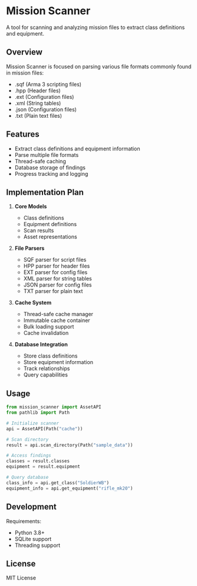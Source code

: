 # Mission Scanner

A tool for scanning and analyzing mission files to extract class definitions and equipment.

## Overview

Mission Scanner is focused on parsing various file formats commonly found in mission files:
- .sqf (Arma 3 scripting files)
- .hpp (Header files)
- .ext (Configuration files) 
- .xml (String tables)
- .json (Configuration files)
- .txt (Plain text files)

## Features

- Extract class definitions and equipment information
- Parse multiple file formats
- Thread-safe caching
- Database storage of findings
- Progress tracking and logging

## Implementation Plan

1. **Core Models**
   - Class definitions
   - Equipment definitions
   - Scan results
   - Asset representations

2. **File Parsers**
   - SQF parser for script files
   - HPP parser for header files
   - EXT parser for config files
   - XML parser for string tables
   - JSON parser for config files
   - TXT parser for plain text

3. **Cache System**
   - Thread-safe cache manager
   - Immutable cache container
   - Bulk loading support
   - Cache invalidation

4. **Database Integration**
   - Store class definitions
   - Store equipment information
   - Track relationships
   - Query capabilities

## Usage

```python
from mission_scanner import AssetAPI
from pathlib import Path

# Initialize scanner
api = AssetAPI(Path("cache"))

# Scan directory
result = api.scan_directory(Path("sample_data"))

# Access findings
classes = result.classes
equipment = result.equipment

# Query database
class_info = api.get_class("SoldierWB")
equipment_info = api.get_equipment("rifle_mk20")
```

## Development

Requirements:
- Python 3.8+
- SQLite support
- Threading support

## License

MIT License